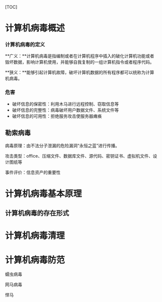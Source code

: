 [TOC]

# 计算机病毒概述 #

### 计算机病毒的定义 ###

**广义：**计算机病毒是指编制或者在计算机程序中插入的破化计算机功能或者毁坏数据，影响计算机使用，并能够自我复制的一组计算机指令或者程序代码。

**狭义：**能够引起计算机故障，破坏计算机数据的所有程序都可以统称为计算机病毒。

### 危害 ###

- 破坏信息的保密性：利用木马进行远程控制、窃取信息等
- 破坏信息的完整性：病毒破坏用户数据文件、系统文件等
- 破坏信息的可用性：拒绝服务攻击使服务器瘫痪



## 勒索病毒 ##

病毒原理：由不法分子泄漏的危险漏洞“永恒之蓝”进行传播。

攻击类型：office、压缩文件、数据库文件、源代码、密钥证书、虚拟机文件、设计图纸等

事件评价：信息资产的重要性

# 计算机病毒基本原理

## 计算机病毒的存在形式 ##



# 计算机病毒清理 #

# 计算机病毒防范 #



蠕虫病毒

网马病毒

悍马